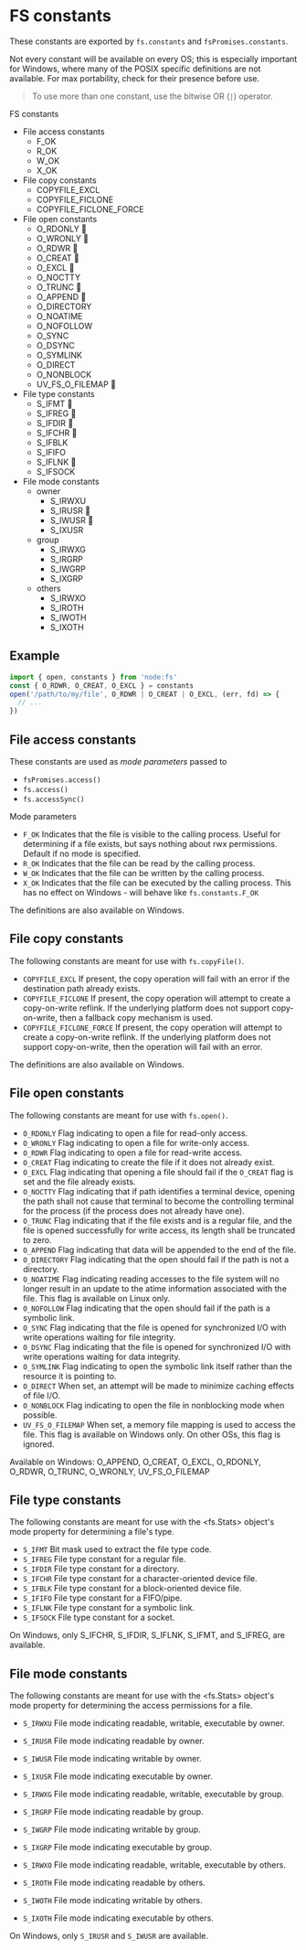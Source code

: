 # FS constants

These constants are exported by `fs.constants` and `fsPromises.constants`.

Not every constant will be available on every OS; this is especially important for Windows, where many of the POSIX specific definitions are not available. For max portability, check for their presence before use.

>To use more than one constant, use the bitwise OR (`|`) operator.

FS constants
- File access constants
  - F_OK
  - R_OK
  - W_OK
  - X_OK
- File copy constants
  - COPYFILE_EXCL
  - COPYFILE_FICLONE
  - COPYFILE_FICLONE_FORCE
- File open constants
  - O_RDONLY          
  - O_WRONLY          
  - O_RDWR            
  - O_CREAT           
  - O_EXCL            
  - O_NOCTTY
  - O_TRUNC           
  - O_APPEND          
  - O_DIRECTORY
  - O_NOATIME
  - O_NOFOLLOW
  - O_SYNC
  - O_DSYNC
  - O_SYMLINK
  - O_DIRECT
  - O_NONBLOCK
  - UV_FS_O_FILEMAP   
- File type constants
  - S_IFMT            
  - S_IFREG           
  - S_IFDIR           
  - S_IFCHR           
  - S_IFBLK
  - S_IFIFO
  - S_IFLNK           
  - S_IFSOCK
- File mode constants
  - owner
    - S_IRWXU
    - S_IRUSR           
    - S_IWUSR           
    - S_IXUSR
  - group
    - S_IRWXG
    - S_IRGRP
    - S_IWGRP
    - S_IXGRP
  - others
    - S_IRWXO
    - S_IROTH
    - S_IWOTH
    - S_IXOTH


## Example

```js
import { open, constants } from 'node:fs'
const { O_RDWR, O_CREAT, O_EXCL } = constants
open('/path/to/my/file', O_RDWR | O_CREAT | O_EXCL, (err, fd) => {
  // ...
})
```

## File access constants

These constants are used as *mode parameters* passed to
- `fsPromises.access()`
- `fs.access()`
- `fs.accessSync()`

Mode parameters
- `F_OK`
  Indicates that the file is visible to the calling process. 
  Useful for determining if a file exists, 
  but says nothing about rwx permissions. 
  Default if no mode is specified.
- `R_OK`
  Indicates that the file can be read by the calling process.
- `W_OK`
  Indicates that the file can be written by the calling process.
- `X_OK`
  Indicates that the file can be executed by the calling process. 
  This has no effect on Windows - will behave like `fs.constants.F_OK`

The definitions are also available on Windows.


## File copy constants

The following constants are meant for use with `fs.copyFile()`.

- `COPYFILE_EXCL`
  If present, the copy operation will fail with an error if the destination path already exists.
- `COPYFILE_FICLONE`
  If present, the copy operation will attempt to create a copy-on-write reflink. If the underlying platform does not support copy-on-write, then a fallback copy mechanism is used.
- `COPYFILE_FICLONE_FORCE`
  If present, the copy operation will attempt to create a copy-on-write reflink. If the underlying platform does not support copy-on-write, then the operation will fail with an error.

The definitions are also available on Windows.

## File open constants

The following constants are meant for use with `fs.open()`.

- `O_RDONLY`
  Flag indicating to open a file for read-only access.
- `O_WRONLY`
  Flag indicating to open a file for write-only access.
- `O_RDWR`
  Flag indicating to open a file for read-write access.
- `O_CREAT`
  Flag indicating to create the file if it does not already exist.
- `O_EXCL`
  Flag indicating that opening a file should fail if the `O_CREAT` flag is set and the file already exists.
- `O_NOCTTY`
  Flag indicating that if path identifies a terminal device, opening the path shall not cause that terminal to become the controlling terminal for the process (if the process does not already have one).
- `O_TRUNC`
  Flag indicating that if the file exists and is a regular file, and the file is opened successfully for write access, its length shall be truncated to zero.
- `O_APPEND`
  Flag indicating that data will be appended to the end of the file.
- `O_DIRECTORY`
  Flag indicating that the open should fail if the path is not a directory.
- `O_NOATIME`
  Flag indicating reading accesses to the file system will no longer result in an update to the atime information associated with the file. This flag is available on Linux only.
- `O_NOFOLLOW`
  Flag indicating that the open should fail if the path is a symbolic link.
- `O_SYNC`
  Flag indicating that the file is opened for synchronized I/O with write operations waiting for file integrity.
- `O_DSYNC`
  Flag indicating that the file is opened for synchronized I/O with write operations waiting for data integrity.
- `O_SYMLINK`
  Flag indicating to open the symbolic link itself rather than the resource it is pointing to.
- `O_DIRECT`
  When set, an attempt will be made to minimize caching effects of file I/O.
- `O_NONBLOCK`
  Flag indicating to open the file in nonblocking mode when possible.
- `UV_FS_O_FILEMAP`
  When set, a memory file mapping is used to access the file. 
  This flag is available on Windows only. 
  On other OSs, this flag is ignored.

Available on Windows: 
  O_APPEND, O_CREAT, O_EXCL, 
  O_RDONLY, O_RDWR, O_TRUNC, O_WRONLY, 
  UV_FS_O_FILEMAP


## File type constants

The following constants are meant for use with the <fs.Stats> object's mode property for determining a file's type.

- `S_IFMT`
  Bit mask used to extract the file type code.
- `S_IFREG`
  File type constant for a regular file.
- `S_IFDIR`
  File type constant for a directory.
- `S_IFCHR`
  File type constant for a character-oriented device file.
- `S_IFBLK`
  File type constant for a block-oriented device file.
- `S_IFIFO`
  File type constant for a FIFO/pipe.
- `S_IFLNK`
  File type constant for a symbolic link.
- `S_IFSOCK`
  File type constant for a socket.

On Windows, only S_IFCHR, S_IFDIR, S_IFLNK, S_IFMT, and S_IFREG, are available.


## File mode constants

The following constants are meant for use with the <fs.Stats> object's mode property for determining the access permissions for a file.

- `S_IRWXU`
  File mode indicating readable, writable, executable by owner.
- `S_IRUSR`
  File mode indicating readable by owner.
- `S_IWUSR`
  File mode indicating writable by owner.
- `S_IXUSR`
  File mode indicating executable by owner.

- `S_IRWXG`
  File mode indicating readable, writable, executable by group.
- `S_IRGRP`
  File mode indicating readable by group.
- `S_IWGRP`
  File mode indicating writable by group.
- `S_IXGRP`
  File mode indicating executable by group.

- `S_IRWXO`
  File mode indicating readable, writable, executable by others.
- `S_IROTH`
  File mode indicating readable by others.
- `S_IWOTH`
  File mode indicating writable by others.
- `S_IXOTH`
  File mode indicating executable by others.


On Windows, only `S_IRUSR` and `S_IWUSR` are available.
